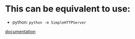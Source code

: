 # This can be equivalent to use:
- python: `python -m SimpleHTTPServer`

[documentation](https://www.npmjs.com/package/live-server)
